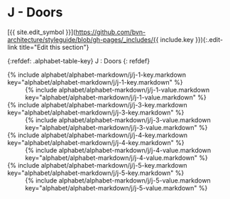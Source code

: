 # J - Doors
[{{ site.edit_symbol }}](https://github.com/bvn-architecture/styleguide/blob/gh-pages/_includes/{{ include.key }}){:.edit-link title="Edit this section"}

{:refdef: .alphabet-table-key}
J
: Doors
{: refdef}


<dt markdown='block' >
{% include alphabet/alphabet-markdown/j/j-1-key.markdown key="alphabet/alphabet-markdown/j/j-1-key.markdown" %}
</dt>
<dd markdown='1'>
{% include alphabet/alphabet-markdown/j/j-1-value.markdown key="alphabet/alphabet-markdown/j/j-1-value.markdown" %}
</dd>

<dt markdown='block' >
{% include alphabet/alphabet-markdown/j/j-3-key.markdown key="alphabet/alphabet-markdown/j/j-3-key.markdown" %}
</dt>
<dd markdown='1'>
{% include alphabet/alphabet-markdown/j/j-3-value.markdown key="alphabet/alphabet-markdown/j/j-3-value.markdown" %}
</dd>

<dt markdown='block' >
{% include alphabet/alphabet-markdown/j/j-4-key.markdown key="alphabet/alphabet-markdown/j/j-4-key.markdown" %}
</dt>
<dd markdown='1'>
{% include alphabet/alphabet-markdown/j/j-4-value.markdown key="alphabet/alphabet-markdown/j/j-4-value.markdown" %}
</dd>

<dt markdown='block' >
{% include alphabet/alphabet-markdown/j/j-5-key.markdown key="alphabet/alphabet-markdown/j/j-5-key.markdown" %}
</dt>
<dd markdown='1'>
{% include alphabet/alphabet-markdown/j/j-5-value.markdown key="alphabet/alphabet-markdown/j/j-5-value.markdown" %}
</dd>
